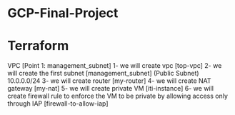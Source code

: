 # GCP-Final-Project

# Terraform
 VPC 
[Point 1: management_subnet] 
1- we will create vpc [top-vpc]
2- we will create the first subnet [management_subnet] (Public Subnet) 10.0.0.0/24
3- we will create router [my-router]
4- we will create NAT gateway [my-nat]
5- we will create private VM  [iti-instance]
6- we will create firewall rule to enforce the VM to be private by allowing access only through  IAP [firewall-to-allow-iap]
